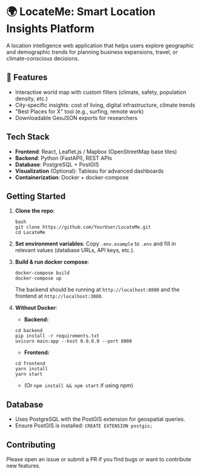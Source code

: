 # 🌍 LocateMe: Smart Location Insights Platform
 
A location intelligence web application that helps users explore geographic and demographic trends for planning business expansions, travel, or climate-conscious decisions.

## 🧩 Features
- Interactive world map with custom filters (climate, safety, population density, etc.)
- City-specific insights: cost of living, digital infrastructure, climate trends
- "Best Places for X" tool (e.g., surfing, remote work)
- Downloadable GeoJSON exports for researchers

## Tech Stack
- **Frontend**: React, Leaflet.js / Mapbox (OpenStreetMap base tiles)
- **Backend**: Python (FastAPI), REST APIs
- **Database**: PostgreSQL + PostGIS
- **Visualization** (Optional): Tableau for advanced dashboards
- **Containerization**: Docker + docker-compose

## Getting Started

1. **Clone the repo**:
   ```
   bash
   git clone https://github.com/YourUser/LocateMe.git
   cd LocateMe
   ```

2. **Set environment variables**:
    Copy `.env.example` to `.env` and fill in relevant values (database URLs, API keys, etc.).

3. **Build & run docker compose**:
    ```
    docker-compose build
    docker-compose up
    ```

    The backend should be running at `http://localhost:8000` and the frontend at `http://localhost:3000`.

4. **Without Docker**:
    * **Backend:**
    ```
    cd backend
    pip install -r requirements.txt
    uvicorn main:app --host 0.0.0.0 --port 8000
    ```

    * **Frontend:**
    ```
    cd frontend
    yarn install
    yarn start
    ```

    * (Or `npm install && npm start` if using npm)

## Database

* Uses PostgreSQL with the PostGIS extension for geospatial queries.
* Ensure PostGIS is installed: `CREATE EXTENSION postgis;`

## Contributing

Please open an issue or submit a PR if you find bugs or want to contribute new features.

